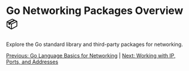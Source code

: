 # Go Networking Packages Overview 📦

Explore the Go standard library and third-party packages for networking.

[Previous: Go Language Basics for Networking](02-go-language-basics-for-networking.md) | [Next: Working with IP, Ports, and Addresses](04-working-with-ip-ports-and-addresses.md)
